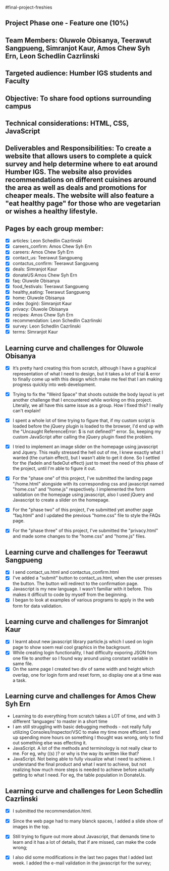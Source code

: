 #final-project-freshies
## Project Phase one - Feature one (10%)
## Team Members: Oluwole Obisanya, Teerawut Sangpueng, Simranjot Kaur, Amos Chew Syh Ern, Leon Schedlin Cazrlinski
## Targeted audience: Humber IGS students and Faculty
## Objective: To share food options surrounding campus
## Technical considerations: HTML, CSS, JavaScript
## Deliverables and Responsibilities: To create a website that allows users to complete a quick survey and help determine where to eat around Humber IGS. The website also provides recommendations on different cuisines around the area as well as deals and promotions for cheaper meals. The website will also feature a "eat healthy page" for those who are vegetarian or wishes a healthy lifestyle.

## Pages by each group member:
 - [x] articles: Leon Schedlin Cazrlinski
 - [x] careers_confirm: Amos Chew Syh Ern
 - [x] careers: Amos Chew Syh Ern
 - [x] contact_us: Teerawut Sangpueng
 - [x] contactus_confirm: Teerawut Sangpueng
 - [x] deals: Simranjot Kaur
 - [x] donateUS:Amos Chew Syh Ern
 - [x] faq: Oluwole Obisanya
 - [x] food_festivals: Teerawut Sangpueng
 - [x] healthy_eating: Teerawut Sangpueng
 - [x] home: Oluwole Obisanya
 - [x] index (login): Simranjot Kaur
 - [x] privacy: Oluwole Obisanya
 - [x] recipes: Amos Chew Syh Ern
 - [x] recommendation: Leon Schedlin Cazrlinski
 - [x] survey: Leon Schedlin Cazrlinski
 - [x] terms: Simranjot Kaur

## Learning curve and challenges for Oluwole Obisanya
- [x] It’s pretty hard creating this from scratch, although I have a graphical representation of what I need to design, but it takes a lot of trial & error to finally come up with this design which make me feel that I am making progress quickly into web development.
- [x] Trying to fix the "Weird Space" that shoots outside the body layout is yet another challenge that I encountered while working on this project. Literally, we all have this same issue as a group. How I fixed this? I really can't explain! 
- [x] I spent a whole lot of time trying to figure that, if my custom script is loaded before the jQuery plugin is loaded to the browser, I'd end up with the "Uncaught ReferenceError: $ is not defined?" error. So, keeping my custom JavaScript after calling the jQuery plugin fixed the problem.
- [x] I tried to implement an image slider on the homepage using javascript and Jquery. This really stressed the hell out of me, I knew exactly what I wanted (the curtain effect), but I wasn't able to get it done. So I settled for the (fadeIn and fadeOut effect) just to meet the need of this phase of the project, until I'm able to figure it out.
- [x] For the "phase one" of this project, I've submitted the landing page "/home.html" alongside with its corresponding css and javascript named "home.css" and "home.js" respectively. I implemented the form validation on the homepage using javascript, also I used jQuery and Javascript to create a slider on the homepage.
- [x] For the "phase two" of this project, I've submitted yet another page "faq.html" and I updated the previous "home.css" file to style the FAQs page.
- [x] For the "phase three" of this project, I've submitted the "privacy.html" and made some changes to the "home.css" and "home.js" files.


## Learning curve and challenges for Teerawut Sangpueng
- [x] I send contact_us.html and contactus_confirm.html
- [x] I've added a "submit" button to contact_us.html, when the user presses the button. The button will redirect to the confirmation page.
- [x] Javascript is my new language. I wasn't familiar with it before. This makes it difficult to code by myself from the beginning.
- [x] I began to look at examples of various programs to apply in the web form for data validation.

## Learning curve and challenges for Simranjot Kaur
- [x] I learnt about new javascript library particle.js which I used on login page to show soem real cool graphics in the backgrount.
- [x] While creating login functionality, I had difficulty exporing JSON from one file to another so I found way around using constant variable in same file. 
- [x] On the same page I created two div of same width and height which overlap, one for login form and reset form, so display one at a time was a task.

## Learning curve and challenges for Amos Chew Syh Ern
- Learning to do everything from scratch takes a LOT of time, and with 3 different 'languages' to master in a short time 
- I am still struggling with basic debugging methods - not really fully utilizing Consoles/Inspector/VSC to make my time more efficient. I end up spending more hours on something I thought was wrong, only to find out something else was effecting it.
- JavaScript. A lot of the methods and terminology is not really clear to me. For eg, why ((s) )? or why is the way its written like that?
- JavaScript. Not being able to fully visualize what I need to achieve. I understand the final product and what I want to achieve, but not realizing how much more steps is needed to achieve before actually getting to what I need. For eg, the table population in DonateUs.  


## Learning curve and challenges for Leon Schedlin Cazrlinski
- [x] I submitted the recommendation.html.
- [x] Since the web page had to many blanck spaces, I added a slide show of images in the top.
- [x] Still trying to figure out more about Javascript, that demands time to learn and it has a lot of details, that if are missed, can make the code wrong;
- [x] I also did some modifications in the last two pages that I added last week. I added the e-mail validation in the javascript for the survey;



